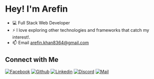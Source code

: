 <!-- Welcome Message-->
<h1>Hey! I'm  Arefin <img src="https://media2.giphy.com/media/MWrYOCmim6c8eWNiHA/giphy.gif?cid=790b76117059d7deff0336e92cbfcb067a5497ef9fb9774b&rid=giphy.gif&ct=s" width="5px"> </h1>


- 💻 Full Stack Web Developer
- ⚡ I love exploring other technologies and frameworks that catch my interest!.
- 📫 Email arefin.khan8364@gmail.com

## Connect with Me


[![Facebook](https://img.shields.io/badge/Facebook-1877F2?style=for-the-badge&logo=facebook&logoColor=white)](https://www.facebook.com/Templer007)
[![Github](https://img.shields.io/badge/GitHub-100000?style=for-the-badge&logo=github&logoColor=white)](https://github.com/TEMPLAR-007)
[![Linkedin](https://img.shields.io/badge/LinkedIn-0077B5?style=for-the-badge&logo=linkedin&logoColor=white)](https://www.linkedin.com/in/arefinkhan007/)
[![Discord](https://img.shields.io/badge/Discord-7289DA?style=for-the-badge&logo=discord&logoColor=white)](https://discordapp.com/users/TEMPLAR#0483/)
[![Mail](https://img.shields.io/badge/Gmail-D14836?style=for-the-badge&logo=gmail&logoColor=white)](mailto:arefin.khan8364@gmail.com)

